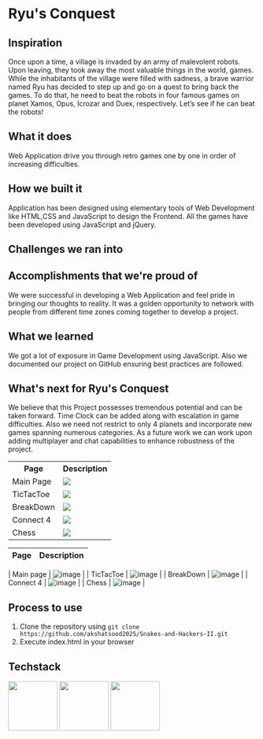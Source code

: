 # Ryu's Conquest

## Inspiration

Once upon a time, a village is invaded by an army of malevolent robots. Upon leaving, they took away the most valuable things in the world, games. While the inhabitants of the village were filled with sadness, a brave warrior named Ryu has decided to step up and go on a quest to bring back the games. To do that, he need to beat the robots in four famous games on planet Xamos, Opus, Icrozar and Duex, respectively. Let’s see if he can beat the robots!

## What it does

Web Application drive you through retro games one by one in order of increasing difficulties.

## How we built it

Application has been designed using elementary tools of Web Development like HTML,CSS and JavaScript to design the Frontend. All the games have been developed using JavaScript and jQuery.

## Challenges we ran into



## Accomplishments that we're proud of

We were successful in developing a Web Application and feel pride in bringing our thoughts to reality. It was a golden opportunity to network with people from different time zones coming together to develop a project.

## What we learned

We got a lot of exposure in Game Development using JavaScript. Also we documented our project on GitHub ensuring best practices are followed. 

## What's next for Ryu's Conquest

We believe that this Project possesses tremendous potential and can be taken forward. Time Clock can be added along with escalation in game difficulties. Also we need not restrict to only 4 planets and incorporate new games spanning numerous categories. As a future work we can work upon adding multiplayer and chat capabilities to enhance robustness of the project.



<table>
  <tr>
    <th>Page</th>
    <th>Description</th>
  </tr>
  <tr>
    <td>Main Page</td>
    <td><img src="https://user-images.githubusercontent.com/56976049/184529124-101a47cb-59d9-485f-9a90-57e80b01cecb.png"></td>
  </tr>
  <tr>
    <td>TicTacToe</td>
    <td><img src="https://user-images.githubusercontent.com/56976049/184529134-811264df-fc01-433d-96c9-bb06fc559a18.png"></td>
  </tr>
  <tr>
    <td>BreakDown</td>
    <td><img src="https://user-images.githubusercontent.com/56976049/184529142-40373a3b-b94c-458b-bd49-71fdf7e0ea0a.png"></td>
  </tr>
  <tr>
    <td>Connect 4</td>
    <td><img src="https://user-images.githubusercontent.com/56976049/184529148-8fe91d60-2388-4561-ade8-b01e04e354c2.png"></td>
  </tr>
  <tr>
    <td>Chess</td>
    <td><img src="https://user-images.githubusercontent.com/56976049/184529152-2e863339-1551-41b0-a349-892a6141ac36.png"></td>
  </tr>
</table>



| Page  | Description |
| ------------- | ------------- |

| Main page | ![image](https://user-images.githubusercontent.com/56976049/184529124-101a47cb-59d9-485f-9a90-57e80b01cecb.png) |
| TicTacToe | ![image](https://user-images.githubusercontent.com/56976049/184529134-811264df-fc01-433d-96c9-bb06fc559a18.png) |
| BreakDown | ![image](https://user-images.githubusercontent.com/56976049/184529142-40373a3b-b94c-458b-bd49-71fdf7e0ea0a.png) |
| Connect 4 | ![image](https://user-images.githubusercontent.com/56976049/184529148-8fe91d60-2388-4561-ade8-b01e04e354c2.png) |
| Chess | ![image](https://user-images.githubusercontent.com/56976049/184529152-2e863339-1551-41b0-a349-892a6141ac36.png) |

## Process to use
1. Clone the repository using `git clone https://github.com/akshatsood2025/Snakes-and-Hackers-II.git`
2. Execute index.html in your browser

## Techstack
<code><img height="100" src="https://freeiconshop.com/wp-content/uploads/edd/html-outline.png"></code>
<code><img height="100" src="https://cdn-icons-png.flaticon.com/512/919/919826.png"></code>
<code><img height="100" src="https://icon-library.com/images/javascript-icon-png/javascript-icon-png-23.jpg"></code>
